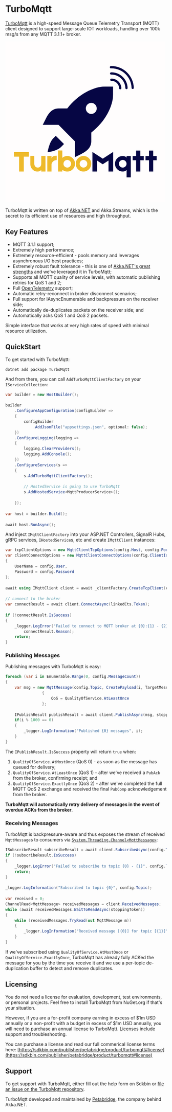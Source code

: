 # TurboMqtt

[TurboMqtt](https://github.com/petabridge/TurboMqtt) is a high-speed Message Queue Telemetry Transport (MQTT) client designed to support large-scale IOT workloads, handling over 100k msg/s from any MQTT 3.1.1+ broker.

![TurboMqtt logo](https://raw.githubusercontent.com/petabridge/TurboMqtt/dev/docs/logo.png)

TurboMqtt is written on top of [Akka.NET](https://getakka.net/) and Akka.Streams, which is the secret to its efficient use of resources and high throughput.

## Key Features

* MQTT 3.1.1 support;
* Extremely high performance;
* Extremely resource-efficient - pools memory and leverages asynchronous I/O best practices;
* Extremely robust fault tolerance - this is one of [Akka.NET's great strengths](https://petabridge.com/blog/akkadotnet-actors-restart/) and we've leveraged it in TurboMqtt;
* Supports all MQTT quality of service levels, with automatic publishing retries for QoS 1 and 2;
* Full [OpenTelemetry](https://opentelemetry.io/) support;
* Automatic retry-reconnect in broker disconnect scenarios;
* Full support for IAsyncEnumerable and backpressure on the receiver side;
* Automatically de-duplicates packets on the receiver side; and
* Automatically acks QoS 1 and QoS 2 packets.

Simple interface that works at very high rates of speed with minimal resource utilization.

## QuickStart

To get started with TurboMqtt:

```
dotnet add package TurboMqtt
```

And from there, you can call `AddTurboMqttClientFactory` on your `IServiceCollection`:

```csharp
var builder = new HostBuilder();

builder
    .ConfigureAppConfiguration(configBuilder =>
    {
        configBuilder
            .AddJsonFile("appsettings.json", optional: false);
    })
    .ConfigureLogging(logging =>
    {
        logging.ClearProviders();
        logging.AddConsole();
    })
    .ConfigureServices(s =>
    {
        s.AddTurboMqttClientFactory();

        // HostedService is going to use TurboMqtt
        s.AddHostedService<MqttProducerService>();
        
    });

var host = builder.Build();

await host.RunAsync();
```

And inject `IMqttClientFactory` into your ASP.NET Controllers, SignalR Hubs, gRPC services, `IHostedService`s, etc and create `IMqttClient` instances:

```csharp
var tcpClientOptions = new MqttClientTcpOptions(config.Host, config.Port);
var clientConnectOptions = new MqttClientConnectOptions(config.ClientId, MqttProtocolVersion.V3_1_1)
{
    UserName = config.User,
    Password = config.Password
};

await using IMqttClient client = await _clientFactory.CreateTcpClient(clientConnectOptions, tcpClientOptions);

// connect to the broker
var connectResult = await client.ConnectAsync(linkedCts.Token);
            
if (!connectResult.IsSuccess)
{
    _logger.LogError("Failed to connect to MQTT broker at {0}:{1} - {2}", config.Host, config.Port,
        connectResult.Reason);
    return;
}
```

### Publishing Messages

Publishing messages with TurboMqtt is easy:

```csharp
foreach (var i in Enumerable.Range(0, config.MessageCount))
{
    var msg = new MqttMessage(config.Topic, CreatePayload(i, TargetMessageSize.EightKb))
                {
                    QoS = QualityOfService.AtLeastOnce
                };

    IPublishResult publishResult = await client.PublishAsync(msg, stoppingToken);
    if(i % 1000 == 0)
    {
        _logger.LogInformation("Published {0} messages", i);
    }
}
```

The `IPublishResult.IsSuccess` property will return `true` when:

1. `QualityOfService.AtMostOnce` (QoS 0) - as soon as the message has queued for delivery;
2. `QualityOfService.AtLeastOnce` (QoS 1) - after we've received a `PubAck` from the broker, confirming receipt; and
3. `QualityOfService.ExactlyOnce` (QoS 2) - after we've completed the full MQTT QoS 2 exchange and received the final `PubComp` acknowledgement from the broker.

**TurboMqtt will automatically retry delivery of messages in the event of overdue ACKs from the broker**.

### Receiving Messages

TurboMqtt is backpressure-aware and thus exposes the stream of received `MqttMessage`s to consumers via [`System.Threading.Channel<MqttMessage>`](https://learn.microsoft.com/en-us/dotnet/core/extensions/channels):

```csharp
ISubscribeResult subscribeResult = await client.SubscribeAsync(config.Topic, config.QoS, linkedCts.Token);
if (!subscribeResult.IsSuccess)
{
    _logger.LogError("Failed to subscribe to topic {0} - {1}", config.Topic, subscribeResult.Reason);
    return;
}

_logger.LogInformation("Subscribed to topic {0}", config.Topic);

var received = 0;
ChannelRead<MqttMessage> receivedMessages = client.ReceivedMessages;
while (await receivedMessages.WaitToReadAsync(stoppingToken))
{
    while (receivedMessages.TryRead(out MqttMessage m))
    {    
    	_logger.LogInformation("Received message [{0}] for topic [{1}]", m.Payload,  m.Topic);
    }
}
```

If we've subscribed using `QualityOfService.AtMostOnce` or `QualityOfService.ExactlyOnce`, TurboMqtt has already fully ACKed the message for you by the time you receive it and we use a per-topic de-duplication buffer to detect and remove duplicates.
 
## Licensing

You do not need a license for evaluation, development, test environments, or personal projects. Feel free to install TurboMqtt from NuGet.org if that's your situation.

However, if you are a for-profit company earning in excess of $1m USD annually or a non-profit with a budget in excess of $1m USD annually, you will need to purchase an annual license to TurboMqtt. Licenses include support and troubleshooting.

You can purchase a license and read our full commerical license terms here: [https://sdkbin.com/publisher/petabridge/product/turbomqtt#license](https://sdkbin.com/publisher/petabridge/product/turbomqtt#license)

## Support

To get support with TurboMqtt, either fill out the help form on Sdkbin or [file an issue on the TurboMqtt repository](https://github.com/petabridge/TurboMqtt/issues).

TurboMqtt developed and maintained by [Petabridge](https://petabridge.com/), the company behind Akka.NET.

